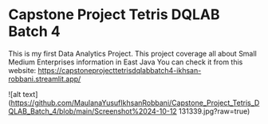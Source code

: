 # Capstone Project Tetris DQLAB Batch 4
This is my first Data Analytics Project. This project coverage all about Small Medium Enterprises information in East Java 
You can check it from this website:
https://capstoneprojecttetrisdqlabbatch4-ikhsan-robbani.streamlit.app/

![alt text](https://github.com/MaulanaYusufIkhsanRobbani/Capstone_Project_Tetris_DQLAB_Batch_4/blob/main/Screenshot%2024-10-12 131339.jpg?raw=true)
